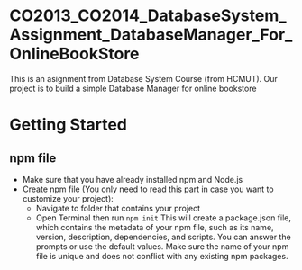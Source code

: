 # CO2013_CO2014_DatabaseSystem_Assignment_DatabaseManager_For_OnlineBookStore
This is an asignment from Database System Course (from HCMUT). Our project is to build a simple Database Manager for online bookstore
# Getting Started
## npm file
- Make sure that you have already installed npm and Node.js
- Create npm file (You only need to read this part in case you want to customize your project):
  + Navigate to folder that contains your project
  + Open Terminal then run ```npm init``` This will create a package.json file, which contains the metadata of your npm file, such as its name, version, description, dependencies, and scripts. You can answer the prompts or use the default values. Make sure the name of your npm file is unique and does not conflict with any existing npm packages.
